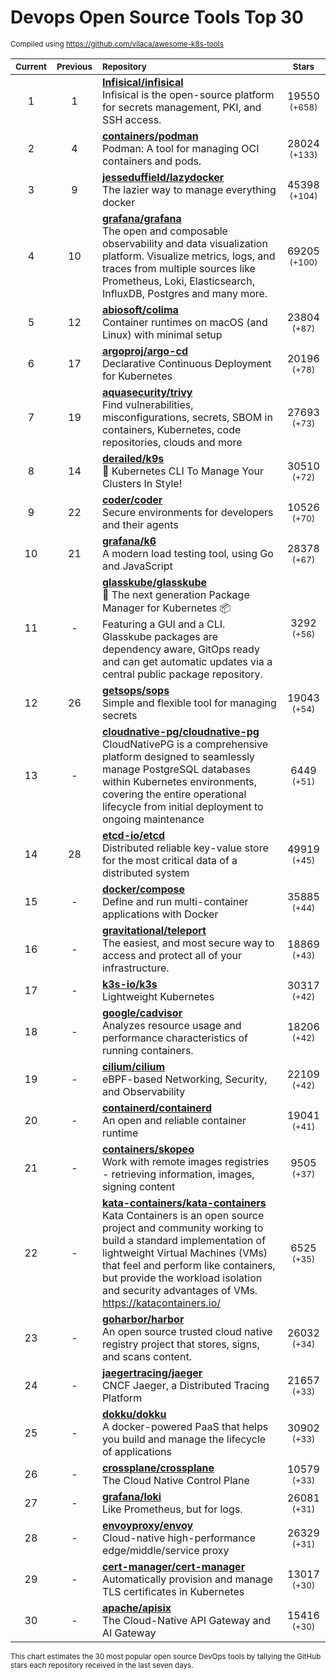 # Devops Open Source Tools Top 30
<sup>Compiled using https://github.com/vilaca/awesome-k8s-tools</sup>
<div align="center">

|<sub>Current</sub>|<sub>Previous</sub>|<sub>Repository</sub>|<sub>Stars</sub>|
|:---:|:---:|:---|:---:|
|1|1|[**Infisical/infisical**](https://github.com/Infisical/infisical)<br/>Infisical is the open-source platform for secrets management, PKI, and SSH access.|19550 <sup>(+658)</sup>|
|2|4|[**containers/podman**](https://github.com/containers/podman)<br/>Podman: A tool for managing OCI containers and pods.|28024 <sup>(+133)</sup>|
|3|9|[**jesseduffield/lazydocker**](https://github.com/jesseduffield/lazydocker)<br/>The lazier way to manage everything docker|45398 <sup>(+104)</sup>|
|4|10|[**grafana/grafana**](https://github.com/grafana/grafana)<br/>The open and composable observability and data visualization platform. Visualize metrics, logs, and traces from multiple sources like Prometheus, Loki, Elasticsearch, InfluxDB, Postgres and many more. |69205 <sup>(+100)</sup>|
|5|12|[**abiosoft/colima**](https://github.com/abiosoft/colima)<br/>Container runtimes on macOS (and Linux) with minimal setup|23804 <sup>(+87)</sup>|
|6|17|[**argoproj/argo-cd**](https://github.com/argoproj/argo-cd)<br/>Declarative Continuous Deployment for Kubernetes|20196 <sup>(+78)</sup>|
|7|19|[**aquasecurity/trivy**](https://github.com/aquasecurity/trivy)<br/>Find vulnerabilities, misconfigurations, secrets, SBOM in containers, Kubernetes, code repositories, clouds and more|27693 <sup>(+73)</sup>|
|8|14|[**derailed/k9s**](https://github.com/derailed/k9s)<br/>🐶 Kubernetes CLI To Manage Your Clusters In Style!|30510 <sup>(+72)</sup>|
|9|22|[**coder/coder**](https://github.com/coder/coder)<br/>Secure environments for developers and their agents|10526 <sup>(+70)</sup>|
|10|21|[**grafana/k6**](https://github.com/grafana/k6)<br/>A modern load testing tool, using Go and JavaScript|28378 <sup>(+67)</sup>|
|11|-|[**glasskube/glasskube**](https://github.com/glasskube/glasskube)<br/>🧊 The next generation Package Manager for Kubernetes 📦 Featuring a GUI and a CLI. Glasskube packages are dependency aware, GitOps ready and can get automatic updates via a central public package repository.|3292 <sup>(+56)</sup>|
|12|26|[**getsops/sops**](https://github.com/getsops/sops)<br/>Simple and flexible tool for managing secrets|19043 <sup>(+54)</sup>|
|13|-|[**cloudnative-pg/cloudnative-pg**](https://github.com/cloudnative-pg/cloudnative-pg)<br/>CloudNativePG is a comprehensive platform designed to seamlessly manage PostgreSQL databases within Kubernetes environments, covering the entire operational lifecycle from initial deployment to ongoing maintenance|6449 <sup>(+51)</sup>|
|14|28|[**etcd-io/etcd**](https://github.com/etcd-io/etcd)<br/>Distributed reliable key-value store for the most critical data of a distributed system|49919 <sup>(+45)</sup>|
|15|-|[**docker/compose**](https://github.com/docker/compose)<br/>Define and run multi-container applications with Docker|35885 <sup>(+44)</sup>|
|16|-|[**gravitational/teleport**](https://github.com/gravitational/teleport)<br/>The easiest, and most secure way to access and protect all of your infrastructure.|18869 <sup>(+43)</sup>|
|17|-|[**k3s-io/k3s**](https://github.com/k3s-io/k3s)<br/>Lightweight Kubernetes|30317 <sup>(+42)</sup>|
|18|-|[**google/cadvisor**](https://github.com/google/cadvisor)<br/>Analyzes resource usage and performance characteristics of running containers.|18206 <sup>(+42)</sup>|
|19|-|[**cilium/cilium**](https://github.com/cilium/cilium)<br/>eBPF-based Networking, Security, and Observability|22109 <sup>(+42)</sup>|
|20|-|[**containerd/containerd**](https://github.com/containerd/containerd)<br/>An open and reliable container runtime|19041 <sup>(+41)</sup>|
|21|-|[**containers/skopeo**](https://github.com/containers/skopeo)<br/>Work with remote images registries - retrieving information, images, signing content|9505 <sup>(+37)</sup>|
|22|-|[**kata-containers/kata-containers**](https://github.com/kata-containers/kata-containers)<br/>Kata Containers is an open source project and community working to build a standard implementation of lightweight Virtual Machines (VMs) that feel and perform like containers, but provide the workload isolation and security advantages of VMs. https://katacontainers.io/|6525 <sup>(+35)</sup>|
|23|-|[**goharbor/harbor**](https://github.com/goharbor/harbor)<br/>An open source trusted cloud native registry project that stores, signs, and scans content.|26032 <sup>(+34)</sup>|
|24|-|[**jaegertracing/jaeger**](https://github.com/jaegertracing/jaeger)<br/>CNCF Jaeger, a Distributed Tracing Platform|21657 <sup>(+33)</sup>|
|25|-|[**dokku/dokku**](https://github.com/dokku/dokku)<br/>A docker-powered PaaS that helps you build and manage the lifecycle of applications|30902 <sup>(+33)</sup>|
|26|-|[**crossplane/crossplane**](https://github.com/crossplane/crossplane)<br/>The Cloud Native Control Plane|10579 <sup>(+33)</sup>|
|27|-|[**grafana/loki**](https://github.com/grafana/loki)<br/>Like Prometheus, but for logs.|26081 <sup>(+31)</sup>|
|28|-|[**envoyproxy/envoy**](https://github.com/envoyproxy/envoy)<br/>Cloud-native high-performance edge/middle/service proxy|26329 <sup>(+31)</sup>|
|29|-|[**cert-manager/cert-manager**](https://github.com/cert-manager/cert-manager)<br/>Automatically provision and manage TLS certificates in Kubernetes|13017 <sup>(+30)</sup>|
|30|-|[**apache/apisix**](https://github.com/apache/apisix)<br/>The Cloud-Native API Gateway and AI Gateway|15416 <sup>(+30)</sup>|


</div>

<sub>This chart estimates the 30 most popular open source DevOps tools by tallying the GitHub stars each repository received in the last seven days.</sub>
